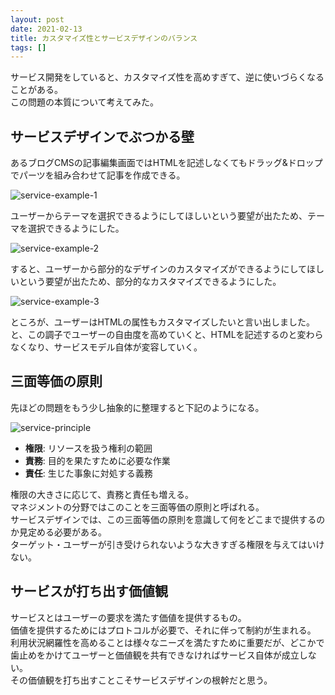```yaml
---
layout: post
date: 2021-02-13
title: カスタマイズ性とサービスデザインのバランス
tags: []
---
```


サービス開発をしていると、カスタマイズ性を高めすぎて、逆に使いづらくなることがある。  
この問題の本質について考えてみた。

## サービスデザインでぶつかる壁

あるブログCMSの記事編集画面ではHTMLを記述しなくてもドラッグ&ドロップでパーツを組み合わせて記事を作成できる。

![service-example-1](https://rikson.imgix.net/service-example-1.svg)

ユーザーからテーマを選択できるようにしてほしいという要望が出たため、テーマを選択できるようにした。

![service-example-2](https://rikson.imgix.net/service-example-2.svg)

すると、ユーザーから部分的なデザインのカスタマイズができるようにしてほしいという要望が出たため、部分的なカスタマイズできるようにした。

![service-example-3](https://rikson.imgix.net/service-example-3.svg)

ところが、ユーザーはHTMLの属性もカスタマイズしたいと言い出しました。  
と、この調子でユーザーの自由度を高めていくと、HTMLを記述するのと変わらなくなり、サービスモデル自体が変容していく。

## 三面等価の原則

先ほどの問題をもう少し抽象的に整理すると下記のようになる。

![service-principle](https://rikson.imgix.net/service-principle.svg)

- **権限**: リソースを扱う権利の範囲
- **責務**: 目的を果たすために必要な作業
- **責任**: 生じた事象に対処する義務

権限の大きさに応じて、責務と責任も増える。  
マネジメントの分野ではこのことを三面等価の原則と呼ばれる。  
サービスデザインでは、この三面等価の原則を意識して何をどこまで提供するのか見定める必要がある。  
ターゲット・ユーザーが引き受けられないような大きすぎる権限を与えてはいけない。

## サービスが打ち出す価値観

サービスとはユーザーの要求を満たす価値を提供するもの。  
価値を提供するためにはプロトコルが必要で、それに伴って制約が生まれる。  
利用状況網羅性を高めることは様々なニーズを満たすために重要だが、どこかで歯止めをかけてユーザーと価値観を共有できなければサービス自体が成立しない。  
その価値観を打ち出すことこそサービスデザインの根幹だと思う。
